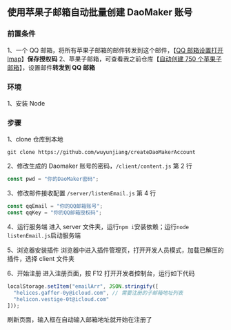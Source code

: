 ## 使用苹果子邮箱自动批量创建 DaoMaker 账号

### 前置条件

1、一个 QQ 邮箱，将所有苹果子邮箱的邮件转发到这个邮件，【[QQ 邮箱设置打开 Imap](https://service.mail.qq.com/detail/0/428)】**保存授权码**
2、苹果子邮箱，可查看我之前仓库【[自动创建 750 个苹果子邮箱](https://github.com/wuyunjiang/createAppleSubEmail)】，设置邮件**转发到 QQ 邮箱**

### 环境

1、安装 Node

### 步骤

1、clone 仓库到本地

```
git clone https://github.com/wuyunjiang/createDaoMakerAccount
```

2、修改生成的 Daomaker 账号的密码，`/client/content.js` 第 2 行

```javascript
const pwd = "你的DaoMaker密码";
```

3、修改邮件接收配置 `/server/listenEmail.js` 第 4 行

```javascript
const qqEmail = "你的QQ邮箱账号";
const qqKey = "你的QQ邮箱授权码";
```

4、运行服务端
进入 server 文件夹，运行`npm i`安装依赖；运行`node listenEmail.js`启动服务端

5、浏览器安装插件
浏览器中进入插件管理页，打开开发人员模式，加载已解压的插件，选择 client 文件夹

6、开始注册
进入注册页面，按 F12 打开开发者控制台，运行如下代码
```javascript
localStorage.setItem("emailArr", JSON.stringify([
  "helices.gaffer-0y@icloud.com", // 需要注册的子邮箱地址列表
  "helicon.vestige-0t@icloud.com"
]));
```

刷新页面，输入框在自动输入邮箱地址就开始在注册了
